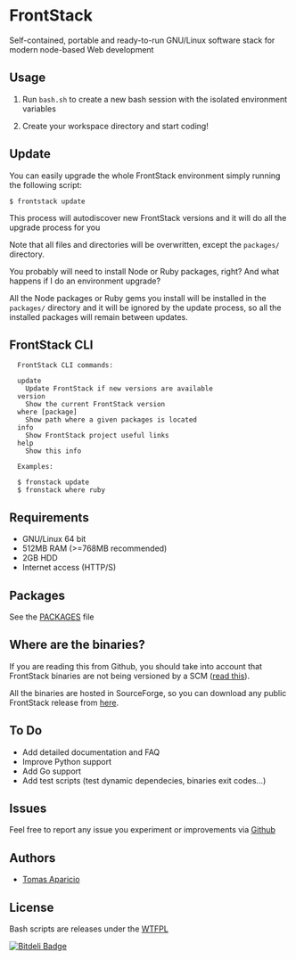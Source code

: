 # FrontStack

Self-contained, portable and ready-to-run GNU/Linux software stack for modern node-based Web development

## Usage

1. Run `bash.sh` to create a new bash session with the isolated environment variables

2. Create your workspace directory and start coding!

## Update

You can easily upgrade the whole FrontStack environment simply running the following script:

```shell
$ frontstack update
```

This process will autodiscover new FrontStack versions and it will do all the upgrade process for you

Note that all files and directories will be overwritten, except the `packages/` directory.

You probably will need to install Node or Ruby packages, right? 
And what happens if I do an environment upgrade?

All the Node packages or Ruby gems you install will be installed in the `packages/` directory and it will be ignored by the update process, so all the installed packages will remain between updates.

## FrontStack CLI

```
  FrontStack CLI commands:

  update
    Update FrontStack if new versions are available
  version  
    Show the current FrontStack version
  where [package]
    Show path where a given packages is located
  info
    Show FrontStack project useful links
  help
    Show this info

  Examples:

  $ fronstack update
  $ fronstack where ruby
```

## Requirements

- GNU/Linux 64 bit
- 512MB RAM (>=768MB recommended)
- 2GB HDD
- Internet access (HTTP/S)

## Packages

See the [PACKAGES](https://github.com/frontstack/stack/blob/master/PACKAGES.md) file

## Where are the binaries?

If you are reading this from Github, you should take into account that FrontStack binaries are not being versioned by a SCM ([read this](http://blog.bintray.com/2013/05/30/google-and-github-insist-go-store-your-binaries-in-a-proper-place/?shareadraft=51a74b1186613)).

All the binaries are hosted in SourceForge, so you can download any public FrontStack release from [here](https://sourceforge.net/projects/frontstack/files/releases/).

## To Do

- Add detailed documentation and FAQ
- Improve Python support
- Add Go support
- Add test scripts (test dynamic dependecies, binaries exit codes...)

## Issues

Feel free to report any issue you experiment or improvements via [Github](https://github.com/frontstack/stack/issues)

## Authors

- [Tomas Aparicio](https://github.com/h2non)

## License

Bash scripts are releases under the [WTFPL](http://www.wtfpl.net/txt/copying/)


[![Bitdeli Badge](https://d2weczhvl823v0.cloudfront.net/frontstack/stack/trend.png)](https://bitdeli.com/free "Bitdeli Badge")
